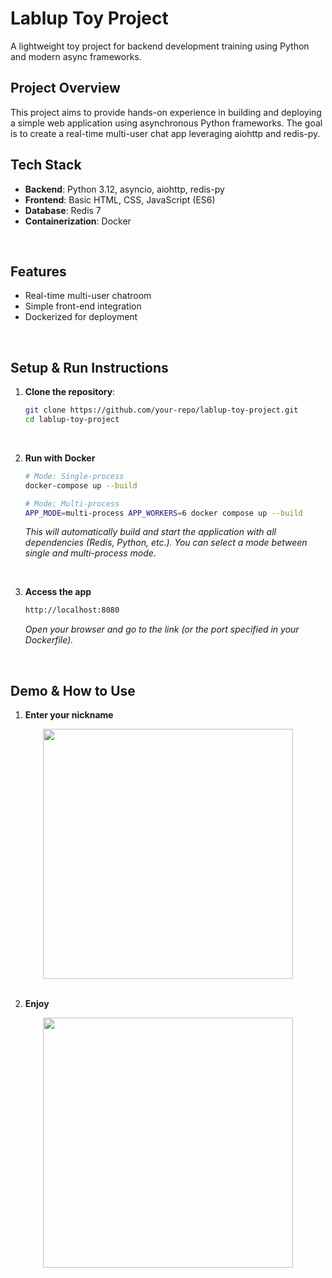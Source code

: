 # Lablup Toy Project
A lightweight toy project for backend development training using Python and modern async frameworks.
<br>

## Project Overview
This project aims to provide hands-on experience in building and deploying a simple web application using asynchronous Python frameworks. The goal is to create a real-time multi-user chat app leveraging aiohttp and redis-py.
<br>

## Tech Stack
- **Backend**: Python 3.12, asyncio, aiohttp, redis-py
- **Frontend**: Basic HTML, CSS, JavaScript (ES6)
- **Database**: Redis 7
- **Containerization**: Docker
<br>

## Features
- Real-time multi-user chatroom
- Simple front-end integration
- Dockerized for deployment
<br>

## Setup & Run Instructions
1. **Clone the repository**:
   ```bash
   git clone https://github.com/your-repo/lablup-toy-project.git
   cd lablup-toy-project
   ```
<br>

2. **Run with Docker**
   ```bash
   # Mode: Single-process
   docker-compose up --build

   # Mode: Multi-process
   APP_MODE=multi-process APP_WORKERS=6 docker compose up --build
   ```
   *This will automatically build and start the application with all dependencies (Redis, Python, etc.).*
   *You can select a mode between single and multi-process mode.*
<br>

3. **Access the app**
   ```bash
   http://localhost:8080
   ```
   *Open your browser and go to the link (or the port specified in your Dockerfile).*
<br>

## Demo & How to Use
1. **Enter your nickname**
<div align="center">
    <img src="https://github.com/user-attachments/assets/2c1a2cd7-da6d-4009-94c4-2f9920625c46" width="400">
</div>
<br>

2. **Enjoy**
<div align="center">
    <img src="https://github.com/user-attachments/assets/05c4e392-cb08-4f68-91cd-b84c2fec8466" width="400">
</div>
